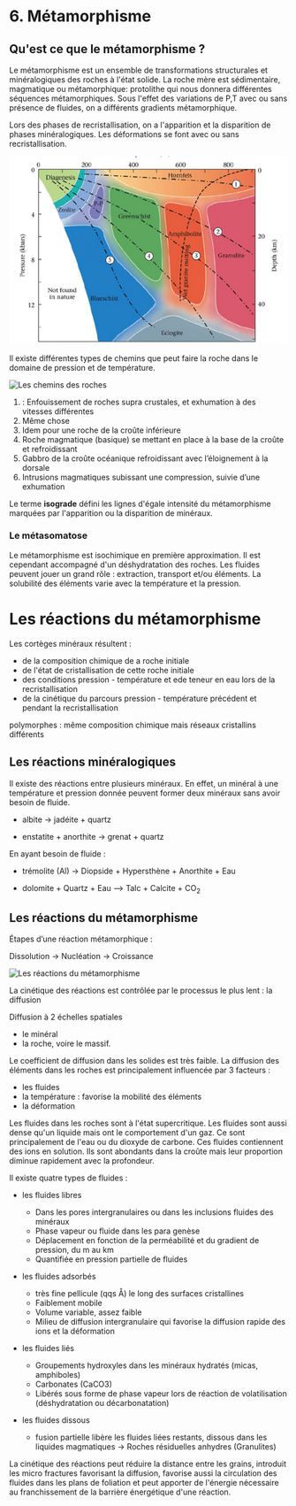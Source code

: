 # 6. Métamorphisme

## Qu'est ce que le métamorphisme ?

Le métamorphisme est un ensemble de transformations structurales et minéralogiques des roches à l'état solide. La roche mère est sédimentaire, magmatique ou métamorphique: protolithe qui nous donnera différentes séquences métamorphiques. Sous l'effet des variations de P,T avec ou sans présence de fluides, on a différents gradients métamorphique.

Lors des phases de recristallisation, on a l'apparition et la disparition de phases minéralogiques. Les déformations se font avec ou sans recristallisation.

![Domaine pression et température](Images/domainepressiontempérature.PNG)

Il existe différentes types de chemins que peut faire la roche dans le domaine de pression et de température.

![Les chemins des roches](Images/leschemins.PNG)

1. : Enfouissement de roches supra crustales,
et exhumation à des vitesses
différentes
2. Même chose
3. Idem pour une roche de la croûte inférieure
4. Roche magmatique (basique) se mettant en
place à la base de la croûte et refroidissant
5. Gabbro de la croûte océanique refroidissant
avec l’éloignement à la dorsale
6. Intrusions magmatiques subissant une
compression, suivie d’une exhumation

Le terme **isograde** défini les lignes d'égale intensité du métamorphisme marquées par l'apparition ou la disparition de minéraux.

### Le métasomatose

Le métamorphisme est isochimique en première approximation. Il est cependant accompagné d'un déshydratation des roches. Les fluides peuvent jouer un grand rôle : extraction, transport et/ou éléments. La solubilité des éléments varie avec la température et la pression.

# Les réactions du métamorphisme

Les cortèges minéraux résultent :

* de la composition chimique de a roche initiale
* de l'état de cristallisation de cette roche initiale 
* des conditions pression - température et ede teneur en eau lors de la recristallisation 
* de la cinétique du parcours pression - température précédent et pendant la recristallisation

polymorphes : même composition chimique mais réseaux cristallins différents

## Les réactions minéralogiques 

Il existe des réactions entre plusieurs minéraux. En effet, un minéral à une température et pression donnée peuvent former deux minéraux sans avoir besoin de fluide.

* albite → jadéite + quartz

* enstatite + anorthite → grenat + quartz

En ayant besoin de fluide : 

* trémolite (Al) → Diopside + Hypersthène + Anorthite + Eau

* dolomite + Quartz + Eau --> Talc + Calcite + CO<sub>2</sub>

## Les réactions du métamorphisme

Étapes d’une réaction métamorphique :

Dissolution → Nucléation → Croissance

![Les réactions du métamorphisme](Images/reactionmetamorphisme.PNG)

La cinétique des réactions est contrôlée par le processus le plus lent : la diffusion

Diffusion à 2 échelles spatiales

- le minéral
- la roche, voire le massif.

Le coefficient de diffusion dans les solides est très faible. La diffusion des éléments dans les roches est principalement influencée par 3 facteurs :

- les fluides
- la température : favorise la mobilité des éléments
- la déformation

Les fluides dans les roches sont à l'état supercritique. Les fluides sont aussi dense qu'un liquide mais ont le comportement d'un gaz. Ce sont principalement de l'eau ou du dioxyde de carbone. Ces fluides contiennent des ions en solution. Ils sont abondants dans la croûte mais leur proportion diminue rapidement avec la profondeur.

Il existe quatre types de fluides : 

- les fluides libres
 
  - Dans les pores intergranulaires ou dans les inclusions fluides des minéraux
  - Phase vapeur ou fluide dans les para genèse
  - Déplacement en fonction de la perméabilité et du gradient de pression, du m au km
  - Quantifiée en pression partielle de fluides

- les fluides adsorbés
    - très fine pellicule (qqs Å) le long des surfaces cristallines
    - Faiblement mobile
    - Volume variable, assez faible
    - Milieu de diffusion intergranulaire qui favorise la diffusion rapide des ions et la déformation

- les fluides liés
    - Groupements hydroxyles dans les minéraux hydratés (micas, amphiboles)
    - Carbonates (CaCO3)
    - Libérés sous forme de phase vapeur lors de réaction de  volatilisation (déshydratation ou décarbonatation)

- les fluides dissous
    - fusion partielle libère les fluides liées restants, dissous dans les liquides magmatiques → Roches résiduelles anhydres (Granulites)

La cinétique des réactions peut réduire la distance entre les grains, introduit les micro fractures favorisant la diffusion, favorise aussi la circulation des fluides dans les plans de foliation et peut apporter de l'énergie nécessaire au franchissement de la barrière énergétique d'une réaction. 
